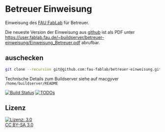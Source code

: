 Betreuer Einweisung
===================

Einweisung des [FAU FabLab](https://fablab.fau.de) für Betreuer.

Die neueste Version der Einweisung aus [github](https://github.com/fau-fablab/betreuer-einweisung) ist als PDF unter https://user.fablab.fau.de/~buildserver/betreuer-einweisung/Einweisung_Betreuer.pdf abrufbar.

auschecken
----------

```bash
git clone --recursive git@github.com:fau-fablab/betreuer-einweisung.git
```

Technische Details zum Buildserver siehe auf macgyver `/home/buildserver/README`

[![Build Status](https://user.fablab.fau.de/~buildserver/betreuer-einweisung/status.svg)](https://user.fablab.fau.de/~buildserver/betreuer-einweisung/)
[![TODOs](https://user.fablab.fau.de/~buildserver/betreuer-einweisung/status-todos.svg)](https://user.fablab.fau.de/~buildserver/betreuer-einweisung/)

Lizenz
------

[![Lizenz: 3.0](https://licensebuttons.net/l/by-sa/3.0/de/88x31.png)</br>CC BY-SA 3.0](https://creativecommons.org/licenses/by-sa/3.0/)
